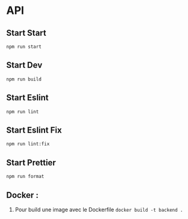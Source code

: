 # API

## Start Start

`npm run start`

## Start Dev

`npm run build`

## Start Eslint

`npm run lint`

## Start Eslint Fix

`npm run lint:fix`

## Start Prettier

`npm run format`

## Docker :

1. Pour build une image avec le Dockerfile `docker build -t backend .`
